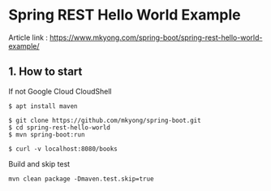 # Spring REST Hello World Example

Article link : https://www.mkyong.com/spring-boot/spring-rest-hello-world-example/

## 1. How to start
If not Google Cloud CloudShell
```
$ apt install maven
```
```
$ git clone https://github.com/mkyong/spring-boot.git
$ cd spring-rest-hello-world
$ mvn spring-boot:run

$ curl -v localhost:8080/books
```

Build and skip test
```
mvn clean package -Dmaven.test.skip=true
```
